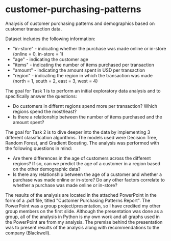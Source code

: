 # customer-purchasing-patterns
Analysis of customer purchasing patterns and demographics based on customer transaction data.

Dataset includes the following information: 
- "in-store" - indicating whether the purchase was made online or in-store (online = 0, in-store = 1)
- "age" - indicating the customer age
- "items" - indicating the number of items purchased per transaction
- "amount" - indicating the amount spent in USD per transaction
- "region" - indicating the region in which the transaction was made (north = 1, south = 2, east = 3, west = 4)

The goal for Task 1 is to perform an initial exploratory data analysis and to specifically answer the questions:
- Do customers in differnt regions spend more per transaction? Which regions spend the most/least?
- Is there a relationship between the number of items purchased and the amount spent?

The goal for Task 2 is to dive deeper into the data by implementing 3 different classification algorithms. The models used were Decision Tree, Random Forest, and Gradient Boosting. The analysis was performed with the following questions in mind:
- Are there differences in the age of customers across the different regions? If so, can we predict the age of a customer in a region based on the other demographic data?
- Is there any relationship between the age of a customer and whether a purchase was made online or in-store? Do any other factors correlate to whether a purchase was made online or in-store?

The results of the analysis are located in the attached PowerPoint in the form of a .pdf file, titled "Customer Purchasing Patterns Report". The PowerPoint was a group project/presentation, so I have credited my other group members on the first slide. Although the presentation was done as a group, all of the analysis in Python is my own work and all graphs used in the PowerPoint are from my analysis.
The premise behind the presentation was to present results of the analysis along with recommendations to the company (Blackwell).
